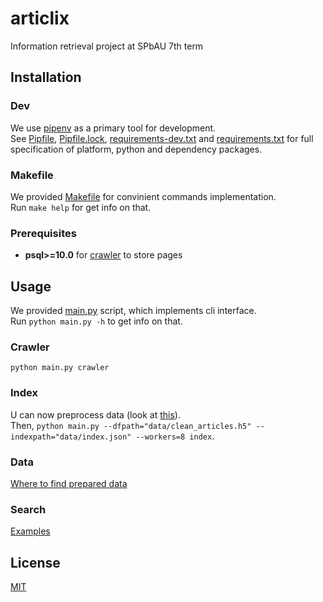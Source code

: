 # articlix

Information retrieval project at SPbAU 7th term

## Installation

### Dev

We use [pipenv](https://docs.pipenv.org/) as a primary tool for development.  
See [Pipfile](Pipfile), [Pipfile.lock](Pipfile.lock), 
[requirements-dev.txt](requirements-dev.txt) and
[requirements.txt](requirements.txt) for full specification of platform, python
and dependency packages.

### Makefile

We provided [Makefile](Makefile) for convinient commands implementation.  
Run `make help` for get info on that.

### Prerequisites

* **psql>=10.0** for [crawler](articlix/crawler/crawler.py) to store pages

## Usage

We provided [main.py](main.py) script, which implements cli interface.  
Run `python main.py -h` to get info on that.

### Crawler

`python main.py crawler`

### Index

U can now preprocess data (look at [this](articlix/index/clean.ipynb)).  
Then, `python main.py --dfpath="data/clean_articles.h5" --indexpath="data/index.json" --workers=8 index`.

### Data

[Where to find prepared data](data/where.txt)

### Search

[Examples](articlix/search/search.ipynb)

## License

[MIT](LICENSE)
